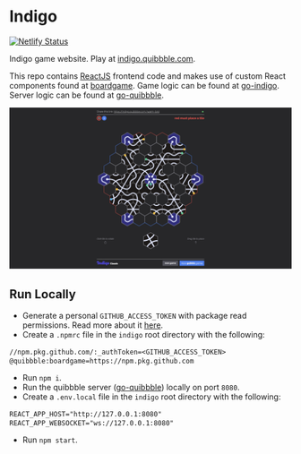 # Indigo

[![Netlify Status](https://api.netlify.com/api/v1/badges/3d12a9ad-1a6c-4556-b0a8-5ac7b26a4f68/deploy-status)](https://app.netlify.com/sites/indigo-quibbble/deploys)

Indigo game website. Play at [indigo.quibbble.com](https://indigo.quibbble.com).

This repo contains [ReactJS](https://react.dev) frontend code and makes use of custom React components found at [boardgame](https://github.com/quibbble/boardgame). Game logic can be found at [go-indigo](https://github.com/quibbble/go-indigo). Server logic can be found at [go-quibbble](https://github.com/quibbble/go-quibbble). 

[![Quibbble Indigo](screenshot.png)](https://indigo.quibbble.com)

## Run Locally

- Generate a personal `GITHUB_ACCESS_TOKEN` with package read permissions. Read more about it [here](https://docs.github.com/en/packages/working-with-a-github-packages-registry/working-with-the-npm-registry).
- Create a `.npmrc` file in the `indigo` root directory with the following:
```
//npm.pkg.github.com/:_authToken=<GITHUB_ACCESS_TOKEN>
@quibbble:boardgame=https://npm.pkg.github.com
```
- Run `npm i`.
- Run the quibbble server ([go-quibbble](https://github.com/quibbble/go-quibbble)) locally on port `8080`.
- Create a `.env.local` file in the `indigo` root directory with the following:
```
REACT_APP_HOST="http://127.0.0.1:8080"
REACT_APP_WEBSOCKET="ws://127.0.0.1:8080"
```
- Run `npm start`.

